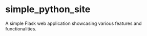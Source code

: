 # simple_python_site
A simple Flask web application showcasing various features and functionalities.
